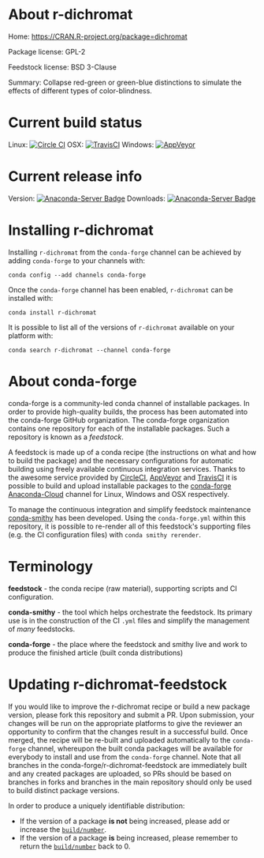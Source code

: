 About r-dichromat
=================

Home: https://CRAN.R-project.org/package=dichromat

Package license: GPL-2

Feedstock license: BSD 3-Clause

Summary: Collapse red-green or green-blue distinctions to simulate the effects of different types of color-blindness.



Current build status
====================

Linux: [![Circle CI](https://circleci.com/gh/conda-forge/r-dichromat-feedstock.svg?style=shield)](https://circleci.com/gh/conda-forge/r-dichromat-feedstock)
OSX: [![TravisCI](https://travis-ci.org/conda-forge/r-dichromat-feedstock.svg?branch=master)](https://travis-ci.org/conda-forge/r-dichromat-feedstock)
Windows: [![AppVeyor](https://ci.appveyor.com/api/projects/status/github/conda-forge/r-dichromat-feedstock?svg=True)](https://ci.appveyor.com/project/conda-forge/r-dichromat-feedstock/branch/master)

Current release info
====================
Version: [![Anaconda-Server Badge](https://anaconda.org/conda-forge/r-dichromat/badges/version.svg)](https://anaconda.org/conda-forge/r-dichromat)
Downloads: [![Anaconda-Server Badge](https://anaconda.org/conda-forge/r-dichromat/badges/downloads.svg)](https://anaconda.org/conda-forge/r-dichromat)

Installing r-dichromat
======================

Installing `r-dichromat` from the `conda-forge` channel can be achieved by adding `conda-forge` to your channels with:

```
conda config --add channels conda-forge
```

Once the `conda-forge` channel has been enabled, `r-dichromat` can be installed with:

```
conda install r-dichromat
```

It is possible to list all of the versions of `r-dichromat` available on your platform with:

```
conda search r-dichromat --channel conda-forge
```


About conda-forge
=================

conda-forge is a community-led conda channel of installable packages.
In order to provide high-quality builds, the process has been automated into the
conda-forge GitHub organization. The conda-forge organization contains one repository
for each of the installable packages. Such a repository is known as a *feedstock*.

A feedstock is made up of a conda recipe (the instructions on what and how to build
the package) and the necessary configurations for automatic building using freely
available continuous integration services. Thanks to the awesome service provided by
[CircleCI](https://circleci.com/), [AppVeyor](http://www.appveyor.com/)
and [TravisCI](https://travis-ci.org/) it is possible to build and upload installable
packages to the [conda-forge](https://anaconda.org/conda-forge)
[Anaconda-Cloud](http://docs.anaconda.org/) channel for Linux, Windows and OSX respectively.

To manage the continuous integration and simplify feedstock maintenance
[conda-smithy](http://github.com/conda-forge/conda-smithy) has been developed.
Using the ``conda-forge.yml`` within this repository, it is possible to re-render all of
this feedstock's supporting files (e.g. the CI configuration files) with ``conda smithy rerender``.


Terminology
===========

**feedstock** - the conda recipe (raw material), supporting scripts and CI configuration.

**conda-smithy** - the tool which helps orchestrate the feedstock.
                   Its primary use is in the construction of the CI ``.yml`` files
                   and simplify the management of *many* feedstocks.

**conda-forge** - the place where the feedstock and smithy live and work to
                  produce the finished article (built conda distributions)


Updating r-dichromat-feedstock
==============================

If you would like to improve the r-dichromat recipe or build a new
package version, please fork this repository and submit a PR. Upon submission,
your changes will be run on the appropriate platforms to give the reviewer an
opportunity to confirm that the changes result in a successful build. Once
merged, the recipe will be re-built and uploaded automatically to the
`conda-forge` channel, whereupon the built conda packages will be available for
everybody to install and use from the `conda-forge` channel.
Note that all branches in the conda-forge/r-dichromat-feedstock are
immediately built and any created packages are uploaded, so PRs should be based
on branches in forks and branches in the main repository should only be used to
build distinct package versions.

In order to produce a uniquely identifiable distribution:
 * If the version of a package **is not** being increased, please add or increase
   the [``build/number``](http://conda.pydata.org/docs/building/meta-yaml.html#build-number-and-string).
 * If the version of a package **is** being increased, please remember to return
   the [``build/number``](http://conda.pydata.org/docs/building/meta-yaml.html#build-number-and-string)
   back to 0.
